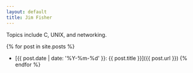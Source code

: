 ```yaml
---
layout: default
title: Jim Fisher
---
```


Topics include C, UNIX, and networking.

{% for post in site.posts %}
* [{{ post.date | date: '%Y-%m-%d' }}: {{ post.title }}]({{ post.url }})
{% endfor %}
